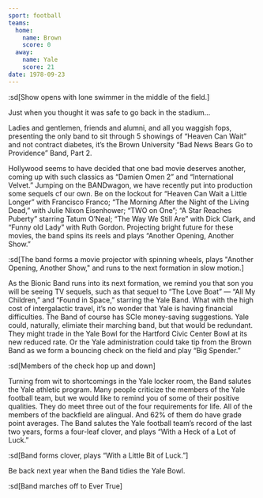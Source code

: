 ```yaml
---
sport: football
teams:
  home:
    name: Brown
    score: 0
  away:
    name: Yale
    score: 21
date: 1978-09-23
---
```


:sd[Show opens with lone swimmer in the middle of the field.]

Just when you thought it was safe to go back in the stadium…

Ladies and gentlemen, friends and alumni, and all you waggish fops, presenting the only band to sit through 5 showings of “Heaven Can Wait” and not contract diabetes, it’s the Brown University “Bad News Bears Go to Providence” Band, Part 2.

Hollywood seems to have decided that one bad movie deserves another, coming up with such classics as “Damien Omen 2” and “International Velvet.” Jumping on the BANDwagon, we have recently put into production some sequels cf our own. Be on the lockout for “Heaven Can Wait a Little Longer” with Francisco Franco; “The Morning After the Night of the Living Dead,” with Julie Nixon Eisenhower; “TWO on One”; “A Star Reaches Puberty” starring Tatum O’Neal; “The Way We Still Are” with Dick Clark, and “Funny old Lady” with Ruth Gordon. Projecting bright future for these movies, the band spins its reels and plays “Another Opening, Another Show.”

:sd[The band forms a movie projector with spinning wheels, plays "Another Opening, Another Show," and runs to the next formation in slow motion.]

As the Bionic Band runs into its next formation, we remind you that son you will be seeing TV sequels, such as that sequel to “The Love Boat” — “All My Children,” and “Found in Space,” starring the Yale Band. What with the high cost of intergalactic travel, it’s no wonder that Yale is having financial difficulties. The Band of course has SCIe money-saving suggestions. Yale could, naturally, elimiate their marching band, but that would be redundant. They might trade in the Yale Bowl for the Hartford Civic Center Bowl at its new reduced rate. Or the Yale administration could take tip from the Brown Band as we form a bouncing check on the field and play “Big Spender.”

:sd[Members of the check hop up and down]

Turning from wit to shortcomings in the Yale locker room, the Band salutes the Yale athletic program. Many people criticize the members of the Yale football team, but we would like to remind you of some of their positive qualities. They do meet three out of the four requirements for life. All of the members of the backfield are alingual. And 62% of them do have grade point averages. The Band salutes the Yale football team’s record of the last two years, forms a four-leaf clover, and plays “With a Heck of a Lot of Luck.”

:sd[Band forms clover, plays “With a Little Bit of Luck.”]

Be back next year when the Band tidies the Yale Bowl.

:sd[Band marches off to Ever True]

